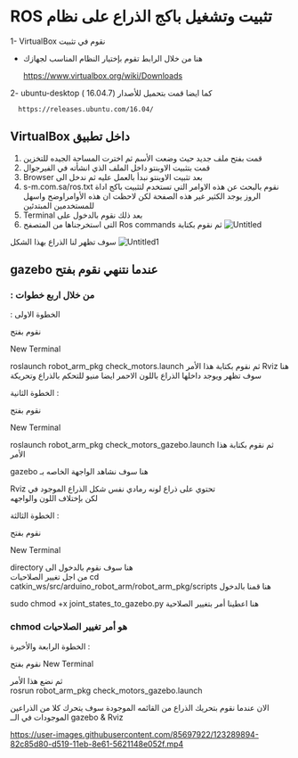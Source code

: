 # ROS تثبيت وتشغيل باكج الذراع على نظام


1-  VirtualBox نقوم في تثبيت 

* هنا من خلال الرابط تقوم بإختيار النظام المناسب لجهازك 
 
  https://www.virtualbox.org/wiki/Downloads   

2-  ubuntu-desktop كما ايضا قمت بتحميل للأصدار (16.04.7 )

      https://releases.ubuntu.com/16.04/ 


##   VirtualBox داخل تطبيق  

1.  قمت بفتح ملف جديد حيث وضعت الأسم ثم اخترت المساحة الجيده للتخزين 
 1.  قمت بتثبيت الاوبنتو داخل الملف الذي انشأته  في الفيرجوال  
 1. Browser بعد تثبيت الاوبنتو نبدأ بالعمل عليه ثم ندخل الى 
 1. s-m.com.sa/ros.txt نقوم بالبحث عن هذه  الاوامر التي تستخدم لتثبيت باكج اداة الروز يوجد الكثير غير هذه الصفحة لكن لاحظت ان هذه الأوامراوضح واسهل للمستخدمين المبتدئين 
 1. Terminal بعد ذلك نقوم بالدخول على 
1. التى استخرجناها من المتصفح  Ros commands ثم نقوم بكتابة 
![Untitled](https://user-images.githubusercontent.com/85697922/123289349-12b9d780-d519-11eb-89aa-77fb4a9521a0.png)

سوف تظهر لنا الذراع بهذا الشكل
![Untitled1](https://user-images.githubusercontent.com/85697922/123289720-5f9dae00-d519-11eb-9fe8-973445e31e03.png)

##  gazebo عندما نتنهي نقوم بفتح   

 ###  :  من خلال اربع خطوات


   : الخطوة الاولى
   
نقوم بفتح 

New Terminal 

roslaunch robot_arm_pkg check_motors.launch ثم نقوم بكتابة هذا الأمر 
Rviz هنا سوف تظهر ويوجد داخلها الذراع باللون الاحمر ايضا منيو للتحكم بالذراع وتحريكة 


الخطوة الثانية : 
 
نقوم بفتح 

New Terminal 

roslaunch robot_arm_pkg check_motors_gazebo.launch ثم نقوم بكتابة هذا الأمر

gazebo هنا سوف نشاهد الواجهة الخاصه بـ 

Rviz  تحتوي على ذراع لونه رمادي نفس شكل الذراع الموجود في  
 لكن بإختلاف اللون والواجهه
 
 
 الخطوة الثالثة : 
 
 نقوم بفتح 

New Terminal 

directory  هنا سوف نقوم بالدخول  الى  
من اجل تغيير الصلاحيات 
cd catkin_ws/src/arduino_robot_arm/robot_arm_pkg/scripts هنا قمنا بالدخول 

sudo chmod +x joint_states_to_gazebo.py هنا اعطينا أمر بتغيير الصلاحية 


### chmod هو أمر تغيير الصلاحيات

 
الخطوة الرابعة والأخيرة : 

نقوم بفتح 
New Terminal 

ثم نضع هذا الأمر  
rosrun robot_arm_pkg check_motors_gazebo.launch  

الان عندما نقوم بتحريك الذراع من القائمه الموجودة سوف يتحرك كلا من الذراعين  الموجودات في  الــ 
gazebo  &  Rviz 
 

https://user-images.githubusercontent.com/85697922/123289894-82c85d80-d519-11eb-8e61-5621148e052f.mp4



